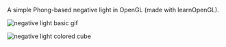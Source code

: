 A simple Phong-based negative light in OpenGL (made with learnOpenGL).

![negative light basic gif](https://github.com/ahmnot/negative-light-opengl/assets/16052099/f11341d2-2f76-4700-b5bb-e8fa11b150f7)

![negative light colored cube](https://github.com/ahmnot/negative-light-opengl/assets/16052099/e8b957f9-a6ee-43de-9833-aa59ac209c2e)
